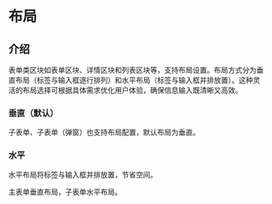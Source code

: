 # 布局

## 介绍

表单类区块如表单区块、详情区块和列表区块等，支持布局设置。布局方式分为垂直布局（标签与输入框逐行排列）和水平布局（标签与输入框并排放置）。这种灵活的布局选择可根据具体需求优化用户体验，确保信息输入既清晰又高效。


### 垂直（默认）

子表单、子表单（弹窗）也支持布局配置，默认布局为垂直。


### 水平

水平布局将标签与输入框并排放置，节省空间。


主表单垂直布局，子表单水平布局。

